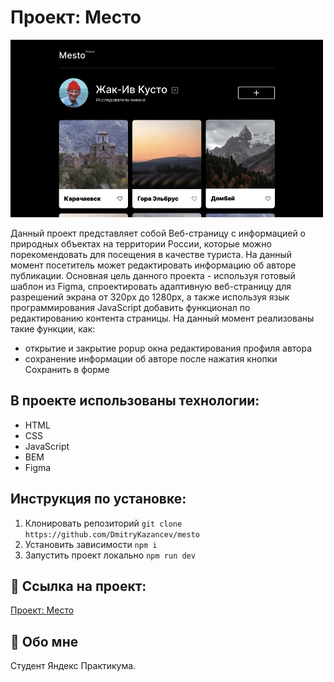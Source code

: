 # Проект: Место


<p align="left" >
     <img width="500" src="./src/images/cover-image.png">


Данный проект представляет собой Веб-страницу с информацией о природных объектах на территории России, которые можно порекомендовать для посещения в качестве туриста. На данный момент посетитель может редактировать информацию об авторе публикации.
Основная цель данного проекта - используя готовый шаблон из Figma, спроектировать адаптивную веб-страницу для разрешений экрана от 320рх до 1280рх, а также используя язык программирования JavaScript добавить функционал по редактированию контента страницы.
На данный момент реализованы такие функции, как:

- открытие и закрытие popup окна редактирования профиля автора
- сохранение информации об авторе после нажатия кнопки Сохранить в форме


## В проекте использованы  технологии:

- HTML
- CSS
- JavaScript
- BEM
- Figma

## Инструкция по установке:
1. Клонировать репозиторий
`git clone https://github.com/DmitryKazancev/mesto`
2. Установить зависимости
`npm i`
3. Запустить проект локально
`npm run dev`

## 🔗 Ссылка на проект:
[Проект: Место](https://dmitrykazancev.github.io/mesto/)


## 🚀 Обо мне
Студент Яндекс Практикума.

